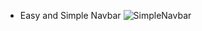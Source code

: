 * Easy and Simple Navbar
![SimpleNavbar](https://github.com/MattewWebDev/ProjectsForLearning/assets/161828498/1891c982-432a-4e5b-9213-5f48a51b93ad)
